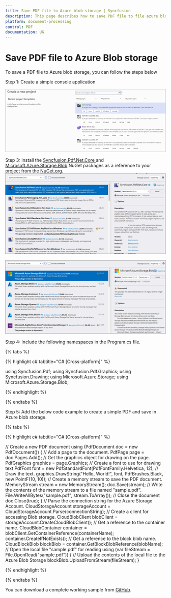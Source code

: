 ```yaml
---
title: Save PDF file to Azure blob storage | Syncfusion
description: This page describes how to save PDF file to file azure blob storage in C#  using Syncfusion .NET PDF library.
platform: document-processing
control: PDF
documentation: UG
---
```

# Save PDF file to Azure Blob storage

To save a PDF file to Azure blob storage, you can follow the steps below


Step 1: Create a simple console application

![Project configuration window](Save-PDF-Images/Console-Application.png)

Step 3: Install the [Syncfusion.Pdf.Net.Core ](https://www.nuget.org/packages/Syncfusion.Pdf.Net.Core) and [Microsoft.Azure.Storage.Blob](https://www.nuget.org/packages/Microsoft.Azure.Storage.Blob) NuGet packages as a reference to your project from the [NuGet.org](https://www.nuget.org/).
![NuGet package installation](Save-PDF-Images/Syncfusion.Pdf.Net.Core-nuget.png)
<br><br>
![NuGet package installation](Save-PDF-Images/Microsoft.Azure.Storage.Blob-nuget.png)


Step 4: Include the following namespaces in the Program.cs file.

{% tabs %}

{% highlight c# tabtitle="C# [Cross-platform]" %}

using Syncfusion.Pdf;
using Syncfusion.Pdf.Graphics;
using Syncfusion.Drawing;
using Microsoft.Azure.Storage;
using Microsoft.Azure.Storage.Blob;

{% endhighlight %}

{% endtabs %}


Step 5: Add the below code example to create a simple PDF and save in Azure blob storage.

{% tabs %}

{% highlight c# tabtitle="C# [Cross-platform]" %}

// Create a new PDF document
using (PdfDocument doc = new PdfDocument())
{
    // Add a page to the document.
    PdfPage page = doc.Pages.Add();
    // Get the graphics object for drawing on the page.
    PdfGraphics graphics = page.Graphics;
    // Create a font to use for drawing text
    PdfFont font = new PdfStandardFont(PdfFontFamily.Helvetica, 12);
    // Draw the text.
    graphics.DrawString("Hello, World!", font, PdfBrushes.Black, new PointF(10, 10));
    // Create a memory stream to save the PDF document.
    MemoryStream stream = new MemoryStream();
    doc.Save(stream);
    // Write the contents of the memory stream to a file named "sample.pdf".
    File.WriteAllBytes("sample.pdf", stream.ToArray());
    // Close the document
    doc.Close(true);
}
// Parse the connection string for the Azure Storage Account.
CloudStorageAccount storageAccount = CloudStorageAccount.Parse(connectionString);
// Create a client for accessing Blob storage.
CloudBlobClient blobClient = storageAccount.CreateCloudBlobClient();
// Get a reference to the container name.
CloudBlobContainer container = blobClient.GetContainerReference(containerName);
container.CreateIfNotExists();
// Get a reference to the block blob name.
CloudBlockBlob blockBlob = container.GetBlockBlobReference(blobName);
// Open the local file "sample.pdf" for reading
using (var fileStream = File.OpenRead("sample.pdf"))
{
    // Upload the contents of the local file to the Azure Blob Storage
    blockBlob.UploadFromStream(fileStream);
}

{% endhighlight %}

{% endtabs %}

You can download a complete working sample from [GitHub](https://github.com/SyncfusionExamples/PDF-Examples/tree/master/Save-PDF-file/To%20Azure%20Blob%20Storage).
